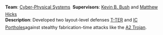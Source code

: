 <!--start_month: May-->
<!--start_year: 2018-->
<!--end_month: Sept.-->
<!--end_year: 2018-->
<!--position: Graduate Research Intern-->
<!--institution: MIT Lincoln Laboratory-->
<!--location_city: Lexington-->
<!--location_state: MA-->

**Team**: [Cyber-Physical Systems](https://www.ll.mit.edu/r-d/cyber-security-and-information-sciences/cyber-physical-systems)
&#151; **Supervisors**:
[Kevin B. Bush](https://www.ll.mit.edu/biographies/kevin-b-bush) and
[Matthew Hicks](http://www.impedimenttoprogress.com/)
<br />
**Description**: Developed two layout-level defenses&#151;
[T-TER](https://arxiv.org/pdf/1906.08842.pdf) and
[IC Portholes](https://patents.google.com/patent/US10839109B2)&#151;against
stealthy fabrication-time attacks like the
[A2 Trojan](https://ieeexplore.ieee.org/document/7546493).

